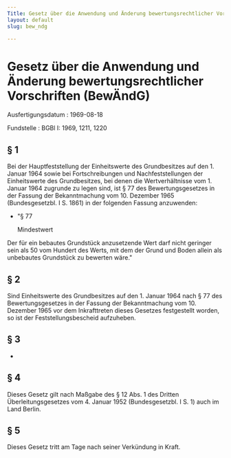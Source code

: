 ```yaml
---
Title: Gesetz über die Anwendung und Änderung bewertungsrechtlicher Vorschriften
layout: default
slug: bew_ndg

---
```


# Gesetz über die Anwendung und Änderung bewertungsrechtlicher Vorschriften (BewÄndG)

Ausfertigungsdatum
:   1969-08-18

Fundstelle
:   BGBl I: 1969, 1211, 1220



## § 1

Bei der Hauptfeststellung der Einheitswerte des Grundbesitzes auf den
1\. Januar 1964 sowie bei Fortschreibungen und Nachfeststellungen der
Einheitswerte des Grundbesitzes, bei denen die Wertverhältnisse vom 1.
Januar 1964 zugrunde zu legen sind, ist § 77 des Bewertungsgesetzes in
der Fassung der Bekanntmachung vom 10. Dezember 1965 (Bundesgesetzbl.
I S. 1861) in der folgenden Fassung anzuwenden:

*   "§ 77

    Mindestwert



Der für ein bebautes Grundstück anzusetzende Wert darf nicht geringer
sein als 50 vom Hundert des Werts, mit dem der Grund und Boden allein
als unbebautes Grundstück zu bewerten wäre."


## § 2

Sind Einheitswerte des Grundbesitzes auf den 1. Januar 1964 nach § 77
des Bewertungsgesetzes in der Fassung der Bekanntmachung vom 10.
Dezember 1965 vor dem Inkrafttreten dieses Gesetzes festgestellt
worden, so ist der Feststellungsbescheid aufzuheben.


## § 3

-


## § 4

Dieses Gesetz gilt nach Maßgabe des § 12 Abs. 1 des Dritten
Überleitungsgesetzes vom 4. Januar 1952 (Bundesgesetzbl. I S. 1) auch
im Land Berlin.


## § 5

Dieses Gesetz tritt am Tage nach seiner Verkündung in Kraft.

